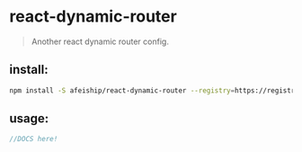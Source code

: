 # react-dynamic-router
> Another react dynamic router config.

## install:
```bash
npm install -S afeiship/react-dynamic-router --registry=https://registry.npm.taobao.org
```

## usage:
```js
//DOCS here!
```
